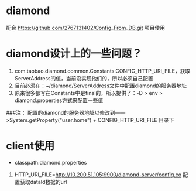 diamond
=======

配合 https://github.com/2767131402/Config_From_DB.git 项目使用

diamond设计上的一些问题？
==
1. com.taobao.diamond.common.Constants.CONFIG_HTTP_URI_FILE，获取ServerAddress的值，当前没实现他们的，所以必须自己配置
1. 目前必须在：~/diamond/ServerAddress文件中配置diamond的服务器地址
1. 原来很多都写在Constants中是final的，所以提供了：-D > env > diamond.properties方式来配置一些值

###注： 配置的diamond的服务器地址以修改到——>System.getProperty("user.home") + CONFIG_HTTP_URI_FILE 目录下

client使用
==
* classpath:diamond.properties
 1. HTTP_URI_FILE=http://10.200.51.105:9900/diamond-server/config.co 配置获取dataId数据的url
